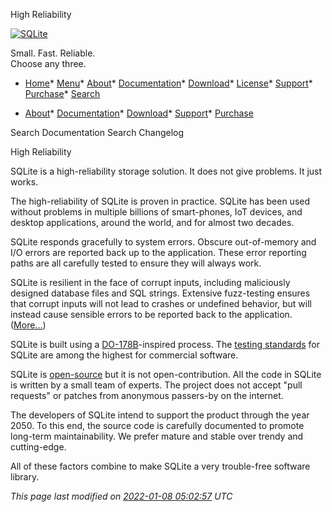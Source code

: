 




High Reliability




[![SQLite](images/sqlite370_banner.gif)](index.html)


Small. Fast. Reliable.  
Choose any three.


* [Home](index.html)* [Menu](javascript:void(0))* [About](about.html)* [Documentation](docs.html)* [Download](download.html)* [License](copyright.html)* [Support](support.html)* [Purchase](prosupport.html)* [Search](javascript:void(0))




* [About](about.html)* [Documentation](docs.html)* [Download](download.html)* [Support](support.html)* [Purchase](prosupport.html)






Search Documentation
Search Changelog










High Reliability



SQLite is a high\-reliability storage solution. It does not give
problems. It just works.




The high\-reliability of SQLite is proven in practice.
SQLite has been used without problems in multiple billions of smart\-phones, 
IoT devices, and desktop applications, around the world, and for almost two
decades.




SQLite responds gracefully to system errors. Obscure out\-of\-memory and
I/O errors are reported back up to the application. These error reporting
paths are all carefully tested to ensure they will always work.




SQLite is resilient in the face of corrupt inputs, including maliciously
designed database files and SQL strings. Extensive fuzz\-testing ensures
that corrupt inputs will not lead to crashes or undefined behavior, but
will instead cause sensible errors to be reported back to the application.
([More...](security.html))




SQLite is built using a 
[DO\-178B](https://en.wikipedia.org/wiki/DO-178B)\-inspired process.
The [testing standards](testing.html) for SQLite are among the highest for
commercial software.




SQLite is [open\-source](copyright.html) but it is not open\-contribution.
All the code in SQLite is written by a small team of experts.
The project does not accept "pull requests" or patches from 
anonymous passers\-by on the internet.




The developers of SQLite intend to support the product through
the year 2050\. To this end, the source code is carefully documented
to promote long\-term maintainability. We prefer mature and stable
over trendy and cutting\-edge.




All of these factors combine to make SQLite a very trouble\-free
software library.


*This page last modified on [2022\-01\-08 05:02:57](https://sqlite.org/docsrc/honeypot) UTC* 


